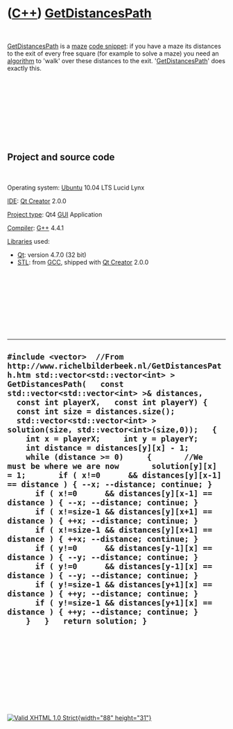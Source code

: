 



 

 

 

 

 

([C++](Cpp.htm)) [GetDistancesPath](CppGetDistancesPath.htm)
============================================================

 

[GetDistancesPath](CppGetDistancesPath.htm) is a [maze](CppMaze.htm)
[code snippet](CppCodeSnippets.htm): if you have a maze its distances to
the exit of every free square (for example to solve a maze) you need an
[algorithm](CppAlgorithm.htm) to 'walk' over these distances to the
exit. '[GetDistancesPath](CppGetDistancesPath.htm)' does exactly this.

 

 

 

 

 

Project and source code
-----------------------

 

Operating system: [Ubuntu](http://www.ubuntu.com) 10.04 LTS Lucid Lynx

[IDE](CppIde.htm): [Qt Creator](CppQt.htm) 2.0.0

[Project type](CppQtProjectType.htm): Qt4 [GUI](CppGui.htm) Application

[Compiler](CppCompiler.htm): [G++](CppGpp.htm) 4.4.1

[Libraries](CppLibrary.htm) used:

-   [Qt](CppQt.htm): version 4.7.0 (32 bit)
-   [STL](CppStl.htm): from [GCC](CppGcc.htm), shipped with [Qt
    Creator](CppQt.htm) 2.0.0

 

 

 

 

 

  -----------------------------------------------------------------------------------------------------------------------------------------------------------------------------------------------------------------------------------------------------------------------------------------------------------------------------------------------------------------------------------------------------------------------------------------------------------------------------------------------------------------------------------------------------------------------------------------------------------------------------------------------------------------------------------------------------------------------------------------------------------------------------------------------------------------------------------------------------------------------------------------------------------------------------------------------------------------------------------------------------------------------------------------------------------------------------------------------------------------------------------------------------------------------------------------------------------------------------------------------------------------------------------------------
  ` #include <vector>  //From http://www.richelbilderbeek.nl/GetDistancesPath.htm std::vector<std::vector<int> > GetDistancesPath(   const std::vector<std::vector<int> >& distances,   const int playerX,   const int playerY) {   const int size = distances.size();    std::vector<std::vector<int> > solution(size, std::vector<int>(size,0));   {     int x = playerX;     int y = playerY;     int distance = distances[y][x] - 1;     while (distance >= 0)     {       //We must be where we are now       solution[y][x] = 1;       if ( x!=0      && distances[y][x-1] == distance ) { --x; --distance; continue; }       if ( x!=0      && distances[y][x-1] == distance ) { --x; --distance; continue; }       if ( x!=size-1 && distances[y][x+1] == distance ) { ++x; --distance; continue; }       if ( x!=size-1 && distances[y][x+1] == distance ) { ++x; --distance; continue; }       if ( y!=0      && distances[y-1][x] == distance ) { --y; --distance; continue; }       if ( y!=0      && distances[y-1][x] == distance ) { --y; --distance; continue; }       if ( y!=size-1 && distances[y+1][x] == distance ) { ++y; --distance; continue; }       if ( y!=size-1 && distances[y+1][x] == distance ) { ++y; --distance; continue; }     }   }   return solution; } `
  -----------------------------------------------------------------------------------------------------------------------------------------------------------------------------------------------------------------------------------------------------------------------------------------------------------------------------------------------------------------------------------------------------------------------------------------------------------------------------------------------------------------------------------------------------------------------------------------------------------------------------------------------------------------------------------------------------------------------------------------------------------------------------------------------------------------------------------------------------------------------------------------------------------------------------------------------------------------------------------------------------------------------------------------------------------------------------------------------------------------------------------------------------------------------------------------------------------------------------------------------------------------------------------------------

 

 

 

 

 





 

[![Valid XHTML 1.0 Strict](valid-xhtml10.png){width="88"
height="31"}](http://validator.w3.org/check?uri=referer)
